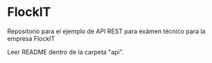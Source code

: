 # FlockIT
Repositorio para el ejemplo de API REST para exámen técnico para la empresa FlockIT

Leer README dentro de la carpeta "api".
